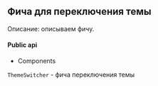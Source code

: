 ## Фича для переключения темы

Описание:
описываем фичу.

#### Public api

- Components

`ThemeSwitcher` - фича переключения темы

